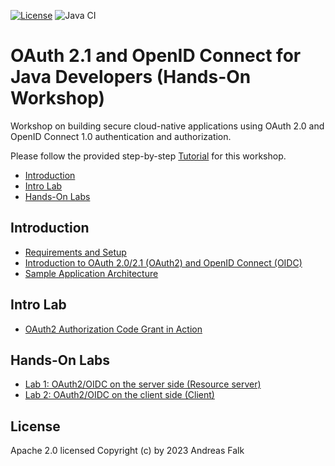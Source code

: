 [![License](https://img.shields.io/badge/License-Apache%20License%202.0-brightgreen.svg)][1]
![Java CI](https://github.com/andifalk/cloud-security-workshop/workflows/JavaCI/badge.svg)

# OAuth 2.1 and OpenID Connect for Java Developers (Hands-On Workshop)
Workshop on building secure cloud-native applications using OAuth 2.0 and OpenID Connect 1.0 authentication and authorization.

Please follow the provided step-by-step [Tutorial](https://andifalk.gitbook.io/cloud-security-workshop) for this workshop.

* [Introduction](#introduction)
* [Intro Lab](#intro-lab)
* [Hands-On Labs](#hands-on-labs)

## Introduction

* [Requirements and Setup](setup/README.md)
* [Introduction to OAuth 2.0/2.1 (OAuth2) and OpenID Connect (OIDC)](introduction/README.md)
* [Sample Application Architecture](architecture/README.md)

## Intro Lab

* [OAuth2 Authorization Code Grant in Action](reactive-playground/README.md)

## Hands-On Labs

* [Lab 1: OAuth2/OIDC on the server side (Resource server)](initial/product/README.md)
* [Lab 2: OAuth2/OIDC on the client side (Client)](initial/ui/README.md)

## License

Apache 2.0 licensed
Copyright (c) by 2023 Andreas Falk

[1]:http://www.apache.org/licenses/LICENSE-2.0.txt
